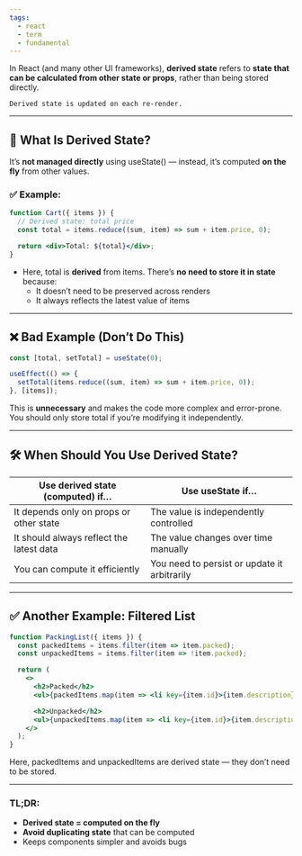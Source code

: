 ```yaml
---
tags:
  - react
  - term
  - fundamental
---
```


In React (and many other UI frameworks), **derived state** refers to **state that can be calculated from other state or props**, rather than being stored directly.

```ad-note
Derived state is updated on each re-render.
```

---

## **🧠 What Is Derived State?**

It’s **not managed directly** using useState() — instead, it’s computed **on the fly** from other values.

### **✅ Example:**

```jsx
function Cart({ items }) {
  // Derived state: total price
  const total = items.reduce((sum, item) => sum + item.price, 0);

  return <div>Total: ${total}</div>;
}
```

- Here, total is **derived** from items. There’s **no need to store it in state** because:
	- It doesn’t need to be preserved across renders
	- It always reflects the latest value of items

---

## **❌ Bad Example (Don’t Do This)**

```jsx
const [total, setTotal] = useState(0);

useEffect(() => {
  setTotal(items.reduce((sum, item) => sum + item.price, 0));
}, [items]);
```

This is **unnecessary** and makes the code more complex and error-prone. You should only store total if you’re modifying it independently.

---

## **🛠 When Should You Use Derived State?**

|**Use derived state (computed) if…**|**Use** useState **if…**|
|---|---|
|It depends only on props or other state|The value is independently controlled|
|It should always reflect the latest data|The value changes over time manually|
|You can compute it efficiently|You need to persist or update it arbitrarily|

---

## **✅ Another Example: Filtered List**

```jsx
function PackingList({ items }) {
  const packedItems = items.filter(item => item.packed);
  const unpackedItems = items.filter(item => !item.packed);

  return (
    <>
      <h2>Packed</h2>
      <ul>{packedItems.map(item => <li key={item.id}>{item.description}</li>)}</ul>

      <h2>Unpacked</h2>
      <ul>{unpackedItems.map(item => <li key={item.id}>{item.description}</li>)}</ul>
    </>
  );
}
```

Here, packedItems and unpackedItems are derived state — they don’t need to be stored.

---

### **TL;DR:**

- **Derived state = computed on the fly**
- **Avoid duplicating state** that can be computed
- Keeps components simpler and avoids bugs